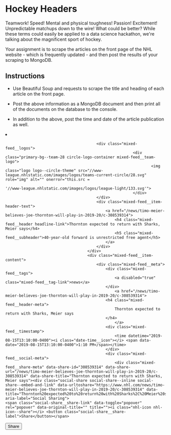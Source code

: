 # Hockey Headers

Teamwork! Speed! Mental and physical toughness! Passion! Excitement! Unpredictable matchups down to the wire! What could be better? While these terms could easily be applied to a data science hackathon, we're talking about the magnificent sport of hockey.

Your assignment is to scrape the articles on the front page of the NHL website - which is frequently updated - and then post the results of your scraping to MongoDB.

## Instructions

* Use Beautiful Soup and requests to scrape the title and heading of each article on the front page.

* Post the above information as a MongoDB document and then print all of the documents on the database to the console.

* In addition to the above, post the time and date of the article publication as well.

<li class="mixed-feed__item mixed-feed__item--article" data-content-id="308539314">
                                        <div class="mixed-feed__item-header">
                                    
                                            <div class="mixed-feed__logos">
                                                            <div class="primary-bg--team-28 circle-logo-container mixed-feed__team-logo">
                                                                    <img class="logo logo--circle-theme" src="//www-league.nhlstatic.com/images/logos/teams-current-circle/28.svg" role="img" alt="" onerror="this.src =
                                                                            '//www-league.nhlstatic.com/images/logos/league-light/133.svg'">
                                                            </div>
                                            </div>
                                            <div class="mixed-feed__item-header-text">
                                                <a href="/news/timo-meier-believes-joe-thornton-will-play-in-2019-20/c-308539314">
                                                    <h4 class="mixed-feed__header headline-link">Thornton expected to return with Sharks, Meier says</h4>
                                                    <h5 class="mixed-feed__subheader">40-year-old forward is unrestricted free agent</h5>
                                                </a>
                                            </div>
                                        </div>
                                        <div class="mixed-feed__item-content">
                                            <div class="mixed-feed__meta">
                                                <div class="mixed-feed__tags">
                                                    <a disabled="true" class="mixed-feed__tag-link">news</a>
                                                </div>
                                                    <a href="/news/timo-meier-believes-joe-thornton-will-play-in-2019-20/c-308539314">
                                                <h4 class="mixed-feed__header-meta">
                                                    Thornton expected to return with Sharks, Meier says
                                                </h4>
                                                    </a>
                                                <div class="mixed-feed__timestamp">
                                                    <time datetime="2019-08-15T13:10:00-0400"><i class="date-time__icon"></i> <span data-date="2019-08-15T13:10:00-0400">1:10 PM</span></time>
                                                </div>
                                                <div class="mixed-feed__social-meta">
                                                    <div class="mixed-feed__share-meta" data-share-id="308539314" data-share-url="/news/timo-meier-believes-joe-thornton-will-play-in-2019-20/c-308539314" data-share-title="Thornton expected to return with Sharks, Meier says"><div class="social-share social-share--inline social-share--embed-and-link" data-urltoshare="https://www.nhl.com/news/timo-meier-believes-joe-thornton-will-play-in-2019-20/c-308539314" data-title="Thornton%20expected%20to%20return%20with%20Sharks%2C%20Meier%20says" aria-label="Social Sharing">
    <span class="social-share__share-link" data-toggle="popover" rel="popover" data-original-title="" title=""><i class="nhl-icon nhl-icon--share"></i> <button class="social-share__share-label">Share</button></span>
</div>

<div class="social-share__container social-share__container--embed-and-link" role="tooltip" style="display:none;">
    <ul class="social-share__list">
        <li class="social-share__item" tabindex="1">
            <button class="social-share__link social-share__link--facebook"><div class="sr-only">Facebook Share</div><i class="nhl-icon nhl-icon--facebook"></i></button>
        </li>
        <li class="social-share__item" tabindex="2">
            <button class="social-share__link social-share__link--twitter"><div class="sr-only">Twitter Share</div><i class="nhl-icon nhl-icon--twitter"></i></button>
        </li>
        <li class="social-share__item" tabindex="3">
            <button class="social-share__link social-share__link--gplus"><div class="sr-only">Google Plus Share</div><i class="nhl-icon nhl-icon--google"></i></button>
        </li>
        <li class="social-share__item" tabindex="4">
            <button class="social-share__link social-share__link--link social-share__link--modal" data-title="Share Link" data-share="https://www.nhl.com/news/timo-meier-believes-joe-thornton-will-play-in-2019-20/c-308539314"><div class="sr-only">Link Share</div><i class="nhl-icon nhl-icon--link"></i></button>
        </li>
        <li class="social-share__item" tabindex="6">
            <a href="mailto:?subject=Thornton%20expected%20to%20return%20with%20Sharks%2C%20Meier%20says&amp;body=Thornton%20expected%20to%20return%20with%20Sharks%2C%20Meier%20says%0A%0Ahttps%3A%2F%2Fwww.nhl.com%2Fnews%2Ftimo-meier-believes-joe-thornton-will-play-in-2019-20%2Fc-308539314" class="social-share__link social-share__link--email"><div class="sr-only">Email Share</div><i class="nhl-icon nhl-icon--email"></i></a>
        </li>

    </ul>
</div>
</div>
                                                </div>
                                            </div>
                                            <div class="mixed-feed__content">
                                                <a href="/news/timo-meier-believes-joe-thornton-will-play-in-2019-20/c-308539314" tabindex="-1" aria-hidden="true">
                                                    <div class="mixed-feed__media">
                                                        <div class="mixed-feed__media-overlay mixed-feed__media-overlay--article">
                                                            <div data-aspect-ratio="16:9">
                                                                <img alt="" class="img-responsive mixed-feed__img-article  lazyautosizes lazyload--loaded" data-src="
                                                                                https://nhl.bamcontent.com/images/photos/308543076/568x320/cut.jpg
                                                            " data-srcset="https://nhl.bamcontent.com/images/photos/308543076/2568x1444/cut.jpg 2568w, https://nhl.bamcontent.com/images/photos/308543076/2208x1242/cut.jpg 2208w, https://nhl.bamcontent.com/images/photos/308543076/2048x1152/cut.jpg 2048w, https://nhl.bamcontent.com/images/photos/308543076/1704x960/cut.jpg 1704w, https://nhl.bamcontent.com/images/photos/308543076/1536x864/cut.jpg 1536w, https://nhl.bamcontent.com/images/photos/308543076/1284x722/cut.jpg 1284w, https://nhl.bamcontent.com/images/photos/308543076/1136x640/cut.jpg 1136w, https://nhl.bamcontent.com/images/photos/308543076/1024x576/cut.jpg 1024w, https://nhl.bamcontent.com/images/photos/308543076/960x540/cut.jpg 960w, https://nhl.bamcontent.com/images/photos/308543076/768x432/cut.jpg 768w, https://nhl.bamcontent.com/images/photos/308543076/640x360/cut.jpg 640w, https://nhl.bamcontent.com/images/photos/308543076/568x320/cut.jpg 568w, https://nhl.bamcontent.com/images/photos/308543076/372x210/cut.jpg 372w, https://nhl.bamcontent.com/images/photos/308543076/320x180/cut.jpg 320w, https://nhl.bamcontent.com/images/photos/308543076/248x140/cut.jpg 248w, https://nhl.bamcontent.com/images/photos/308543076/124x70/cut.jpg 124w" data-sizes="auto" sizes="400px" srcset="https://nhl.bamcontent.com/images/photos/308543076/2568x1444/cut.jpg 2568w, https://nhl.bamcontent.com/images/photos/308543076/2208x1242/cut.jpg 2208w, https://nhl.bamcontent.com/images/photos/308543076/2048x1152/cut.jpg 2048w, https://nhl.bamcontent.com/images/photos/308543076/1704x960/cut.jpg 1704w, https://nhl.bamcontent.com/images/photos/308543076/1536x864/cut.jpg 1536w, https://nhl.bamcontent.com/images/photos/308543076/1284x722/cut.jpg 1284w, https://nhl.bamcontent.com/images/photos/308543076/1136x640/cut.jpg 1136w, https://nhl.bamcontent.com/images/photos/308543076/1024x576/cut.jpg 1024w, https://nhl.bamcontent.com/images/photos/308543076/960x540/cut.jpg 960w, https://nhl.bamcontent.com/images/photos/308543076/768x432/cut.jpg 768w, https://nhl.bamcontent.com/images/photos/308543076/640x360/cut.jpg 640w, https://nhl.bamcontent.com/images/photos/308543076/568x320/cut.jpg 568w, https://nhl.bamcontent.com/images/photos/308543076/372x210/cut.jpg 372w, https://nhl.bamcontent.com/images/photos/308543076/320x180/cut.jpg 320w, https://nhl.bamcontent.com/images/photos/308543076/248x140/cut.jpg 248w, https://nhl.bamcontent.com/images/photos/308543076/124x70/cut.jpg 124w" src="
                                                                                https://nhl.bamcontent.com/images/photos/308543076/568x320/cut.jpg
                                                            ">
                                                            </div>
                                                        </div>
                                                    </div>
                                                </a>
                                                <div class="mixed-feed__social">
                                                    <div class="mixed-feed__share" data-share-id="308539314" data-share-url="/news/timo-meier-believes-joe-thornton-will-play-in-2019-20/c-308539314" data-share-title="Thornton expected to return with Sharks, Meier says"><div class="social-share social-share--inline social-share--embed-and-link" data-urltoshare="https://www.nhl.com/news/timo-meier-believes-joe-thornton-will-play-in-2019-20/c-308539314" data-title="Thornton%20expected%20to%20return%20with%20Sharks%2C%20Meier%20says" aria-label="Social Sharing">
    <span class="social-share__share-link" data-toggle="popover" rel="popover" data-original-title="" title=""><i class="nhl-icon nhl-icon--share"></i> <button class="social-share__share-label">Share</button></span>
</div>

<div class="social-share__container social-share__container--embed-and-link" role="tooltip" style="display:none;">
    <ul class="social-share__list">
        <li class="social-share__item" tabindex="1">
            <button class="social-share__link social-share__link--facebook"><div class="sr-only">Facebook Share</div><i class="nhl-icon nhl-icon--facebook"></i></button>
        </li>
        <li class="social-share__item" tabindex="2">
            <button class="social-share__link social-share__link--twitter"><div class="sr-only">Twitter Share</div><i class="nhl-icon nhl-icon--twitter"></i></button>
        </li>
        <li class="social-share__item" tabindex="3">
            <button class="social-share__link social-share__link--gplus"><div class="sr-only">Google Plus Share</div><i class="nhl-icon nhl-icon--google"></i></button>
        </li>
        <li class="social-share__item" tabindex="4">
            <button class="social-share__link social-share__link--link social-share__link--modal" data-title="Share Link" data-share="https://www.nhl.com/news/timo-meier-believes-joe-thornton-will-play-in-2019-20/c-308539314"><div class="sr-only">Link Share</div><i class="nhl-icon nhl-icon--link"></i></button>
        </li>
        <li class="social-share__item" tabindex="6">
            <a href="mailto:?subject=Thornton%20expected%20to%20return%20with%20Sharks%2C%20Meier%20says&amp;body=Thornton%20expected%20to%20return%20with%20Sharks%2C%20Meier%20says%0A%0Ahttps%3A%2F%2Fwww.nhl.com%2Fnews%2Ftimo-meier-believes-joe-thornton-will-play-in-2019-20%2Fc-308539314" class="social-share__link social-share__link--email"><div class="sr-only">Email Share</div><i class="nhl-icon nhl-icon--email"></i></a>
        </li>

    </ul>
</div>
</div>
                                                </div>
                                            </div>
                                        </div>
                                    </li>

